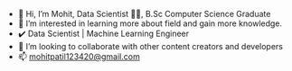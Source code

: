 - 👋 Hi, I’m Mohit, Data Scientist 👨‍💻, B.Sc Computer Science Graduate 
- 👀 I’m interested in learning more about field and gain more knowledge.
- ✔️ Data Scientist | Machine Learning Engineer
- 🤝 I’m looking to collaborate with other content creators and developers
- 📫 mohitpatil123420@gmail.com

<!---
mohiittt/mohiittt is a ✨ special ✨ repository because its `README.md` (this file) appears on your GitHub profile.
You can click the Preview link to take a look at your changes.
--->

